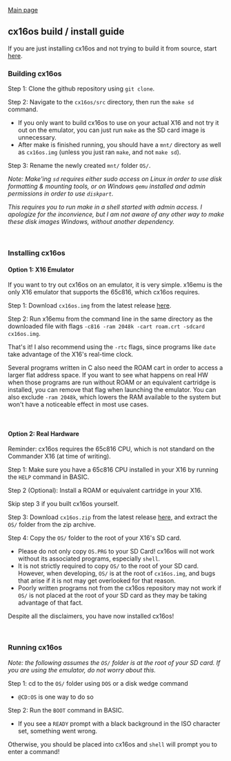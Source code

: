 [Main page](README.md)

## cx16os build / install guide

If you are just installing cx16os and not trying to build it from source, start [here](#installing-cx16os).

### Building cx16os

Step 1: Clone the github repository using `git clone`.

Step 2: Navigate to the `cx16os/src` directory, then run the `make sd` command.
- If you only want to build cx16os to use on your actual X16 and not try it out on the emulator, you can just run `make` as the SD card image is unnecessary.
- After make is finished running, you should have a `mnt/` directory as well as `cx16os.img` (unless you just ran `make`, and not `make sd`).

Step 3: Rename the newly created `mnt/` folder `OS/`. 

*Note:*
*Make'ing `sd` requires either sudo access on Linux in order to use disk formatting & mounting tools, or on Windows `qemu` installed and admin permissions in order to use `diskpart`.*

*This requires you to run make in a shell started with admin access. I apologize for the inconvience, but I am not aware of any other way to make these disk images Windows, without another dependency.*

<br/>

### Installing cx16os

#### Option 1: X16 Emulator

If you want to try out cx16os on an emulator, it is very simple. x16emu is the only X16 emulator that supports the 65c816, which cx16os requires.

Step 1: Download `cx16os.img` from the latest release [here](https://github.com/cnelson20/cx16os/releases).

Step 2: Run x16emu from the command line in the same directory as the downloaded file with flags `-c816 -ram 2048k -cart roam.crt -sdcard cx16os.img`.

That's it! I also recommend using the `-rtc` flags, since programs like `date` take advantage of the X16's real-time clock.

Several programs written in C also need the ROAM cart in order to access a larger flat address space. If you want to see what happens on real HW when those programs are run without ROAM or an equivalent cartridge is installed, you can remove that flag when launching the emulator. You can also exclude `-ram 2048k`, which lowers the RAM available to the system but won't have a noticeable effect in most use cases.

<br/>

#### Option 2: Real Hardware

Reminder: cx16os requires the 65c816 CPU, which is not standard on the Commander X16 (at time of writing).

Step 1: Make sure you have a 65c816 CPU installed in your X16 by running the `HELP` command in BASIC.

Step 2 (Optional): Install a ROAM or equivalent cartridge in your X16.

Skip step 3 if you built cx16os yourself.

Step 3: Download `cx16os.zip` from the latest release [here](https://github.com/cnelson20/cx16os/releases), and extract the `OS/` folder from the zip archive.

Step 4: Copy the `OS/` folder to the root of your X16's SD card.

- Please do not only copy `OS.PRG` to your SD Card! cx16os will not work without its associated programs, especially `shell`.
- It is not strictly required to copy `OS/` to the root of your SD card. However, when developing, `OS/` is at the root of `cx16os.img`, and bugs that arise if it is not may get overlooked for that reason.
- Poorly written programs not from the cx16os repository may not work if `OS/` is not placed at the root of your SD card as they may be taking advantage of that fact.

Despite all the disclaimers, you have now installed cx16os!

<br/>

### Running cx16os

*Note: the following assumes the `OS/` folder is at the root of your SD card. If you are using the emulator, do not worry about this.*

Step 1: cd to the `OS/` folder using `DOS` or a disk wedge command

- `@CD:OS` is one way to do so

Step 2: Run the `BOOT` command in BASIC.

- If you see a `READY` prompt with a black background in the ISO character set, something went wrong.

Otherwise, you should be placed into cx16os and `shell` will prompt you to enter a command!





